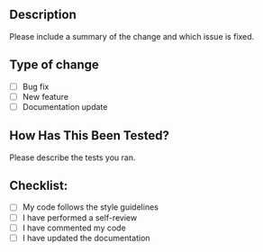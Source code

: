 ## Description
Please include a summary of the change and which issue is fixed.

## Type of change
- [ ] Bug fix
- [ ] New feature
- [ ] Documentation update

## How Has This Been Tested?
Please describe the tests you ran.

## Checklist:
- [ ] My code follows the style guidelines
- [ ] I have performed a self-review
- [ ] I have commented my code
- [ ] I have updated the documentation
